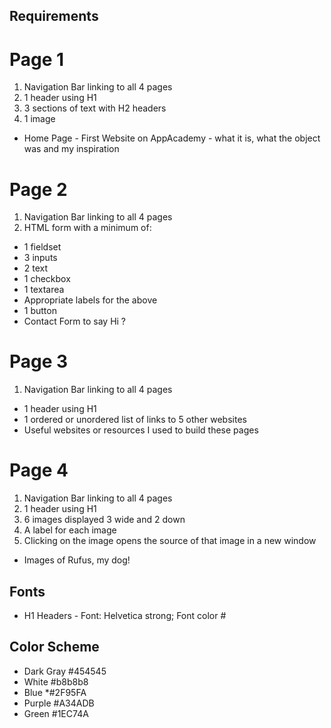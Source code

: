 ## Requirements ##


# Page 1
1. Navigation Bar linking to all 4 pages
2. 1 header using H1
3. 3 sections of text with H2 headers
4. 1 image
* Home Page - First Website on AppAcademy - what it is, what the object was and my inspiration


# Page 2
1. Navigation Bar linking to all 4 pages
2. HTML form with a minimum of:
* 1 fieldset
* 3 inputs
* 2 text
* 1 checkbox
* 1 textarea
* Appropriate labels for the above
* 1 button
* Contact Form to say Hi ?


# Page 3
1. Navigation Bar linking to all 4 pages
 * 1 header using H1
 * 1 ordered or unordered list of links to 5 other websites
 * Useful websites or resources I used to build these pages

# Page 4
1. Navigation Bar linking to all 4 pages
2. 1 header using H1
3. 6 images displayed 3 wide and 2 down
4. A label for each image
5. Clicking on the image opens the source of that image in a new window
* Images of Rufus, my dog!

## Fonts
* H1 Headers - Font: Helvetica strong; Font color #


## Color Scheme

* Dark Gray #454545
* White  #b8b8b8
* Blue *#2F95FA
* Purple #A34ADB
* Green  #1EC74A
